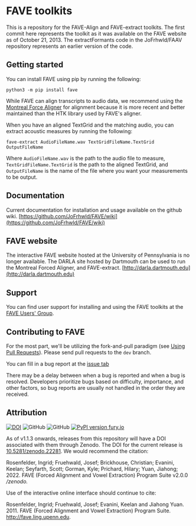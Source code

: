 # FAVE toolkits

This is a repository for the FAVE-Align and FAVE-extract toolkits.
The first commit here represents the toolkit as it was available on the FAVE website as of October 21, 2013.
The extractFormants code in the JoFrhwld/FAAV repository represents an earlier version of the code.

## Getting started

You can install FAVE using pip by running the following:
```
python3 -m pip install fave
```

While FAVE can align transcripts to audio data, we recommend using the [Montreal Force Aligner](https://montreal-forced-aligner.readthedocs.io/en/latest/first\_steps/index.html#first-steps-align-pretrained) for alignment because it is more recent and better maintained than the HTK library used by FAVE's aligner.

When you have an aligned TextGrid and the matching audio, you can extract acoustic measures by running the following:
```
fave-extract AudioFileName.wav TextGridFileName.TextGrid OutputFileName
```

Where `AudioFileName.wav` is the path to the audio file to measure, `TextGridFileName.TextGrid` is the path to the aligned TextGrid, and `OutputFileName` is the name of the file where you want your measurements to be output.

## Documentation
Current documentation for installation and usage available on the github wiki. [https://github.com/JoFrhwld/FAVE/wiki](https://github.com/JoFrhwld/FAVE/wiki)

## FAVE website

The interactive FAVE website hosted at the University of Pennsylvania is no longer available. The DARLA site hosted by Dartmouth can be used to run the Montreal Forced Aligner, and FAVE-extract. [http://darla.dartmouth.edu](http://darla.dartmouth.edu)

## Support

You can find user support for installing and using the FAVE toolkits at the [FAVE Users' Group](https://groups.google.com/forum/#!forum/fave-users).

## Contributing to FAVE
For the most part, we'll be utilizing the fork-and-pull paradigm (see [Using Pull Requests](https://help.github.com/articles/using-pull-requests)). Please send pull requests to the `dev` branch.

You can fill in a bug report at the [issue tab](https://github.com/JoFrhwld/FAVE/issues)

There may be a delay between when a bug is reported and when a bug is resolved. Developers prioritize bugs based on difficulty, importance, and other factors, so bug reports are usually not handled in the order they are received. 

## Attribution
[![DOI](https://zenodo.org/badge/13744621.svg)](https://zenodo.org/badge/latestdoi/13744621)
![GitHub](https://img.shields.io/github/license/JoFrhwld/FAVE)
![GitHub](https://img.shields.io/badge/Python-3.8%2B-brightgreen)
[![PyPI version fury.io](https://badge.fury.io/py/fave.svg)](https://pypi.python.org/pypi/fave/)

As of v1.1.3 onwards, releases from this repository will have a DOI associated with them through Zenodo. The DOI for the current release is [10.5281/zenodo.22281](http://dx.doi.org/10.5281/zenodo.22281). We would recommend the citation:

Rosenfelder, Ingrid; Fruehwald, Josef; Brickhouse, Christian; Evanini, Keelan; Seyfarth, Scott; Gorman, Kyle; Prichard, Hilary; Yuan, Jiahong; 2022. FAVE (Forced Alignment and Vowel Extraction) Program Suite v2.0.0 */zenodo.*

Use of the interactive online interface should continue to cite:

Rosenfelder, Ingrid; Fruehwald, Josef; Evanini, Keelan and Jiahong Yuan. 2011. FAVE (Forced Alignment and Vowel Extraction) Program Suite. http://fave.ling.upenn.edu.
